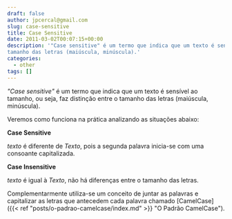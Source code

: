 ```yaml
---
draft: false
author: jpcercal@gmail.com
slug: case-sensitive
title: Case Sensitive
date: 2011-03-02T00:07:15+00:00
description: '"Case sensitive" é um termo que indica que um texto é sensível ao tamanho, ou seja, faz distinção entre o 
tamanho das letras (maiúscula, minúscula).'
categories:
  - other
tags: []
---
```


_"Case sensitive"_ é um termo que indica que um texto é sensível ao tamanho, ou seja, faz distinção entre o tamanho das 
letras (maiúscula, minúscula).

Veremos como funciona na prática analizando as situações abaixo:

**Case Sensitive**

_texto_ é diferente de _Texto_, pois a segunda palavra inicia-se com uma consoante capitalizada.

**Case Insensitive**

_texto_ é igual à _Texto_, não há diferenças entre o tamanho das letras.

Complementarmente utiliza-se um conceito de juntar as palavras e capitalizar as letras que antecedem cada palavra 
chamado [CamelCase]({{< ref "posts/o-padrao-camelcase/index.md" >}} "O Padrão CamelCase").
